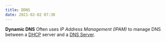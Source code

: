 ```yaml
---
title: DDNS
date: 2021-02-02 07:30
---
```

**Dynamic DNS**
Often uses _IP Address Management (IPAM)_ to manage DNS between a [DHCP](2020-10-21--13-18-28Z--dhcp.md)
server and a [DNS Server](2020-11-16--15-42-47Z--dns_servers.md). 
